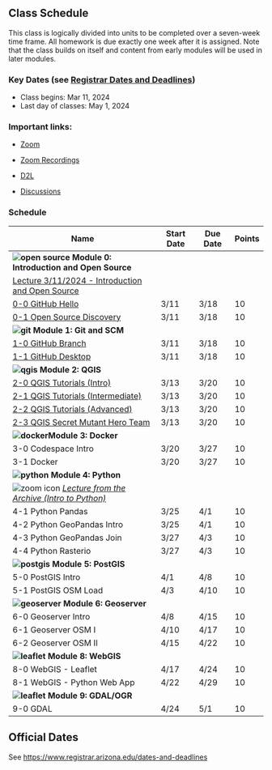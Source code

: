 
## Class Schedule

This class is logically divided into units to be completed over a seven-week time frame. All homework is due exactly one week after it is assigned. Note that the class builds on itself and content from early modules will be used in later modules.

### Key Dates (see [Registrar Dates and Deadlines](https://registrar.arizona.edu/dates-and-deadlines))
- Class begins: Mar 11, 2024
- Last day of classes:  May 1, 2024

### Important links:

- [Zoom](https://arizona.zoom.us/j/83740442775)
- [Zoom Recordings](https://arizona.hosted.panopto.com/Panopto/Pages/Sessions/List.aspx?folderID=97ef9efa-336a-4834-9815-b129011280c2)

- [D2L](https://d2l.arizona.edu/d2l/home/1435548)
- [Discussions](https://github.com/ua-gist604b-s24/syllabus/discussions)

### Schedule

|  **Name** | **Start Date** | **Due Date** | **Points** |
| --- | --- | --- | ---  |
|  **![open source](./media/open-source-32.png) Module 0: Introduction and Open Source** |  |  |  |
| [Lecture 3/11/2024 - Introduction and Open Source](https://arizona.hosted.panopto.com/Panopto/Pages/Viewer.aspx?id=48b2dba2-78d2-4d58-83af-b131004c4ed2) | | | |
|  [0-0 GitHub Hello](https://classroom.github.com/a/8FVZrdks) | 3/11 | 3/18 | 10 |
|  [0-1 Open Source Discovery](https://classroom.github.com/a/LuNel1UU) | 3/11 | 3/18 | 10 |
|  **![git](./media/git-32.png) Module 1: Git and SCM** |  |  |  |
|  [1-0 GitHub Branch](https://classroom.github.com/a/J2H9HitQ) | 3/11 | 3/18 | 10 |
|  [1-1 GitHub Desktop](https://classroom.github.com/a/Q-dRA1rw) | 3/11 | 3/18 | 10 |
|  **![qgis](./media/qgis-32.png) Module 2: QGIS** |  |  |  | 
|  [2-0 QGIS Tutorials (Intro)](https://classroom.github.com/a/wnoHjLNU) | 3/13 | 3/20 | 10 |
|  [2-1 QGIS Tutorials (Intermediate)](https://classroom.github.com/a/Ea3_aeAA) | 3/13 | 3/20 | 10 |
|  [2-2 QGIS Tutorials (Advanced)](https://classroom.github.com/a/_7rhW51U) | 3/13 | 3/20 | 10 |
|  [2-3 QGIS Secret Mutant Hero Team](https://classroom.github.com/a/-FWbMNKS) | 3/13 | 3/20 | 10 |
|  **![docker](./media/docker-32.png)Module 3: Docker** |  |  |  |
|  3-0 Codespace Intro | 3/20 | 3/27 | 10 |
|  3-1 Docker  | 3/20 | 3/27 | 10 |
|  **![python](./media/python-32.png) Module 4: Python** |  |  |  |
|  ![zoom icon](media/play-icon.png) _[Lecture from the Archive (Intro to Python)](https://arizona.hosted.panopto.com/Panopto/Pages/Viewer.aspx?id=83304fba-424f-430f-87e1-adcc00448e6e)_ |  |  |  |
|  4-1 Python Pandas | 3/25 | 4/1 | 10 |
|  4-2 Python GeoPandas Intro | 3/25 | 4/1 | 10 |
|  4-3 Python GeoPandas Join | 3/27 | 4/3 | 10 |
|  4-4 Python Rasterio | 3/27 | 4/3 | 10 |
|  **![postgis](./media/postgis-32.png) Module 5: PostGIS** |  |  |  |
|  5-0 PostGIS Intro | 4/1 | 4/8 | 10 |
|  5-1 PostGIS OSM Load | 4/3 | 4/10 | 10 |
|  **![geoserver](./media/geoserver-32.png) Module 6: Geoserver** |  |  |  |
|  6-0 Geoserver Intro | 4/8 | 4/15 | 10 |
|  6-1 Geoserver OSM I | 4/10 | 4/17 | 10 |
|  6-2 Geoserver OSM II | 4/15 | 4/22 | 10 |
|  **![leaflet](./media/leaflet-32.png) Module 8: WebGIS** |  |  |  |
|  8-0 WebGIS - Leaflet | 4/17 | 4/24 | 10 |
|  8-1 WebGIS - Python Web App | 4/22| 4/29 | 10 |
|  **![leaflet](./media/gdal-32.png) Module 9: GDAL/OGR** |  |  |  |
|  9-0 GDAL | 4/24 | 5/1 | 10 |

## Official Dates
See https://www.registrar.arizona.edu/dates-and-deadlines

